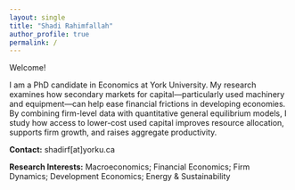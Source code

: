 ```yaml
---
layout: single
title: "Shadi Rahimfallah"
author_profile: true
permalink: /
---
```

Welcome!

I am a PhD candidate in Economics at York University. My research examines how secondary markets for capital—particularly used machinery and equipment—can help ease financial frictions in developing economies. By combining firm-level data with quantitative general equilibrium models, I study how access to lower-cost used capital improves resource allocation, supports firm growth, and raises aggregate productivity.

**Contact:** shadirf[at]yorku.ca
        

**Research Interests:** Macroeconomics; Financial Economics; Firm Dynamics; Development Economics; Energy & Sustainability


